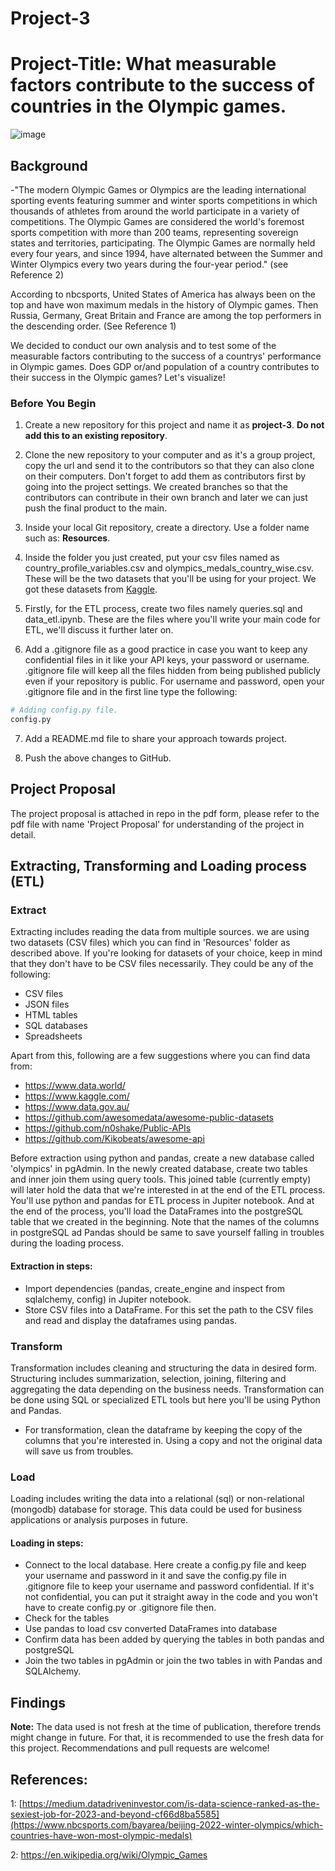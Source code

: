 # Project-3
# Project-Title: What measurable factors contribute to the success of countries in the Olympic games.

![image](https://statathlon.com/wp-content/uploads/2018/01/rio-de-janeiro-2016-summer-olympics-e1467812135773.png)


## Background

-"The modern Olympic Games or Olympics are the leading international sporting events featuring summer and winter sports competitions in which thousands of athletes from around the world participate in a variety of competitions. The Olympic Games are considered the world's foremost sports competition with more than 200 teams, representing sovereign states and territories, participating. The Olympic Games are normally held every four years, and since 1994, have alternated between the Summer and Winter Olympics every two years during the four-year period." (see Reference 2)

According to nbcsports, United States of America has always been on the top and have won maximum medals in the history of Olympic games. Then Russia, Germany, Great Britain and France are among the top performers in the descending order. (See Reference 1)

We decided to conduct our own analysis and to test some of the measurable factors contributing to the success of a countrys' performance in Olympic games. Does GDP or/and population of a country contributes to their success in the Olympic games? Let's visualize!

### Before You Begin

1. Create a new repository for this project and name it as **project-3**. 
   **Do not add this to an existing repository**.

2. Clone the new repository to your computer and as it's a group project, copy the url and send it to the contributors so that they can also clone on their computers. Don't forget to add them as contributors first by going into the project settings. We created branches so that the contributors can contribute in their own branch and later we can just push the final product to the main.

3. Inside your local Git repository, create a directory. Use a folder name such as: **Resources**.

4. Inside the folder you just created, put your csv files named as country_profile_variables.csv and olympics_medals_country_wise.csv. These will be the two datasets that you'll be using for your project. We got these datasets from [Kaggle](https://www.kaggle.com/).

5. Firstly, for the ETL process, create two files namely queries.sql and data_etl.ipynb. These are the files where you'll write your main code for ETL, we'll discuss it further later on.

6. Add a .gitignore file as a good practice in case you want to keep any confidential files in it like your API keys, your password or username. .gitignore file will keep all the files hidden from being published publicly even if your repository is public. For username and password, open your .gitignore file and in the first line type the following:

```python
# Adding config.py file.
config.py
```

7. Add a README.md file to share your approach towards project.

8. Push the above changes to GitHub.

## Project Proposal

The project proposal is attached in repo in the pdf form, please refer to the pdf file with name 'Project Proposal' for understanding of the project in detail.

## Extracting, Transforming and Loading process (ETL)

### Extract

Extracting includes reading the data from multiple sources. we are using two datasets (CSV files) which you can find in 'Resources' folder as described above. If you're looking for datasets of your choice, keep in mind that they don't have to be CSV files necessarily. They could be any of the following:
- CSV files
- JSON files
- HTML tables
- SQL databases
- Spreadsheets

Apart from this, following are a few suggestions where you can find data from:
- https://www.data.world/
- https://www.kaggle.com/
- https://www.data.gov.au/
- https://github.com/awesomedata/awesome-public-datasets
- https://github.com/n0shake/Public-APIs
- https://github.com/Kikobeats/awesome-api

Before extraction using python and pandas, create a new database called 'olympics' in pgAdmin. In the newly created database, create two tables and inner join them using query tools. This joined table (currently empty) will later hold the data that we're interested in at the end of the ETL process. You'll use python and pandas for ETL process in Jupiter notebook. And at the end of the process, you'll load the DataFrames into the postgreSQL table that we created in the beginning. Note that the names of the columns in postgreSQL ad Pandas should be same to save yourself falling in troubles during the loading process.

#### Extraction in steps:

- Import dependencies (pandas, create_engine and inspect from sqlalchemy, config) in Jupiter notebook.
- Store CSV files into a DataFrame. For this set the path to the CSV files and read and display the dataframes using pandas.


### Transform

Transformation includes cleaning and structuring the data in desired form. Structuring includes summarization, selection, joining, filtering and aggregating the data depending on the business needs. Transformation can be done using SQL or specialized ETL tools but here you'll be using Python and Pandas.

- For transformation, clean the dataframe by keeping the copy of the columns that you're interested in. Using a copy and not the original data will save us from troubles.


### Load

Loading includes writing the data into a relational (sql) or non-relational (mongodb) database for storage. This data could be used for business applications or analysis purposes in future.

#### Loading in steps:

- Connect to the local database. Here create a config.py file and keep your username and password in it and save the config.py file in .gitignore file to keep your username and password confidential. If it's not confidential, you can put it straight away in the code and you won't have to create config.py or .gitignore file then.
- Check for the tables
- Use pandas to load csv converted DataFrames into database 
- Confirm data has been added by querying the tables in both pandas and postgreSQL
- Join the two tables in pgAdmin or join the two tables in with Pandas and SQLAlchemy.


## Findings



**Note:** The data used is not fresh at the time of publication, therefore trends might change in future. For that, it is recommended to use the fresh data for this project. Recommendations and pull requests are welcome!
 
## References:
1: [https://medium.datadriveninvestor.com/is-data-science-ranked-as-the-sexiest-job-for-2023-and-beyond-cf66d8ba5585](https://www.nbcsports.com/bayarea/beijing-2022-winter-olympics/which-countries-have-won-most-olympic-medals)

2: https://en.wikipedia.org/wiki/Olympic_Games

